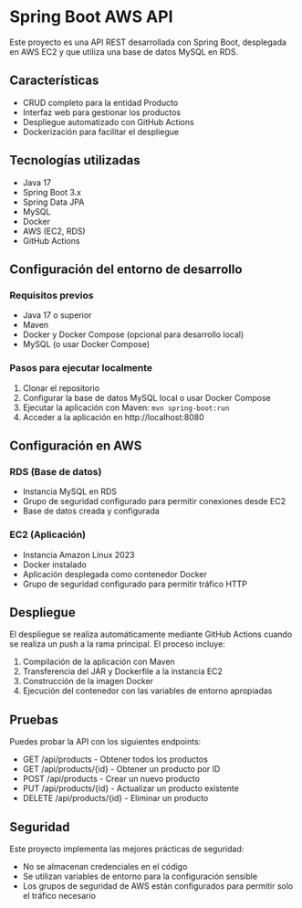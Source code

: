 # Spring Boot AWS API

Este proyecto es una API REST desarrollada con Spring Boot, desplegada en AWS EC2 y que utiliza una base de datos MySQL en RDS.

## Características

- CRUD completo para la entidad Producto
- Interfaz web para gestionar los productos
- Despliegue automatizado con GitHub Actions
- Dockerización para facilitar el despliegue

## Tecnologías utilizadas

- Java 17
- Spring Boot 3.x
- Spring Data JPA
- MySQL
- Docker
- AWS (EC2, RDS)
- GitHub Actions

## Configuración del entorno de desarrollo

### Requisitos previos
- Java 17 o superior
- Maven
- Docker y Docker Compose (opcional para desarrollo local)
- MySQL (o usar Docker Compose)

### Pasos para ejecutar localmente
1. Clonar el repositorio
2. Configurar la base de datos MySQL local o usar Docker Compose
3. Ejecutar la aplicación con Maven: `mvn spring-boot:run`
4. Acceder a la aplicación en http://localhost:8080

## Configuración en AWS

### RDS (Base de datos)
- Instancia MySQL en RDS
- Grupo de seguridad configurado para permitir conexiones desde EC2
- Base de datos creada y configurada

### EC2 (Aplicación)
- Instancia Amazon Linux 2023
- Docker instalado
- Aplicación desplegada como contenedor Docker
- Grupo de seguridad configurado para permitir tráfico HTTP

## Despliegue

El despliegue se realiza automáticamente mediante GitHub Actions cuando se realiza un push a la rama principal. El proceso incluye:

1. Compilación de la aplicación con Maven
2. Transferencia del JAR y Dockerfile a la instancia EC2
3. Construcción de la imagen Docker
4. Ejecución del contenedor con las variables de entorno apropiadas

## Pruebas

Puedes probar la API con los siguientes endpoints:

- GET /api/products - Obtener todos los productos
- GET /api/products/{id} - Obtener un producto por ID
- POST /api/products - Crear un nuevo producto
- PUT /api/products/{id} - Actualizar un producto existente
- DELETE /api/products/{id} - Eliminar un producto

## Seguridad

Este proyecto implementa las mejores prácticas de seguridad:
- No se almacenan credenciales en el código
- Se utilizan variables de entorno para la configuración sensible
- Los grupos de seguridad de AWS están configurados para permitir solo el tráfico necesario